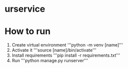 # urservice
# How to run
1) Create virtual environment
'''python -m venv [name]'''
2) Activate it
'''source [name]/bin/activate'''
3) Install requirements
'''pip install -r requirements.txt'''
4) Run
'''python manage.py runserver'''
